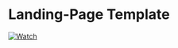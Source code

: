 # Landing-Page Template
[![Watch](https://i.postimg.cc/VNhww78J/Capture.png)](https://www.youtube.com/channel/UCfCOsSNqcNRkiviaHH5vnrQ)
